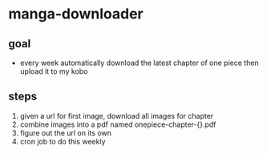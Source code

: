 # manga-downloader

## goal
- every week automatically download the latest chapter of one piece then upload it to my kobo

## steps
1. given a url for first image, download all images for chapter
2. combine images into a pdf named onepiece-chapter-{}.pdf
3. figure out the url on its own
4. cron job to do this weekly
